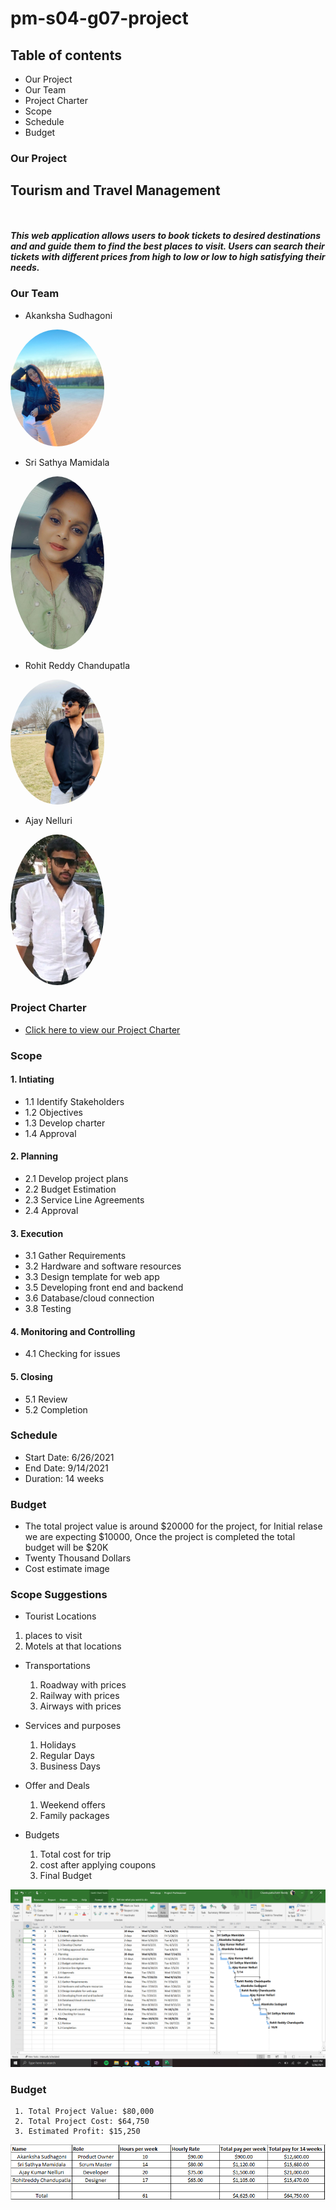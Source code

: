 # pm-s04-g07-project
## Table of contents
  * Our Project 
  * Our Team
  * Project Charter
  * Scope
  * Schedule
  * Budget 

### Our Project 
  ##  Tourism and Travel Management 
   
   ##### <br> <p> This web application allows users to book tickets to desired destinations and and guide them to find the best places to visit. Users can search their tickets with different prices from high to low or low to high satisfying their needs. </p>

### Our Team

  * Akanksha Sudhagoni 
  
  
  <img src="images/Akanksha.jpg" alt="drawing" width="150" style="border-radius:50%" /> <br/>


  * Sri Sathya Mamidala 
  

  <img src="images/sathya.jpeg" alt="drawing" width="150" style="border-radius:50%" />  <br/>


  * Rohit Reddy Chandupatla  
  
   
   <img src="images/Rohit.jpg" alt="drawing" width="150" style="border-radius:50%" /> <br/>


  * Ajay Nelluri  
  

  <img src="images/Ajay.jfif" alt="drawing" width="150" style="border-radius:50%" /> <br/>

### Project Charter
  - [Click here to view our Project Charter](/scope/Charter.md)

### Scope
#### 1. Intiating
* 1.1 Identify Stakeholders
* 1.2 Objectives
* 1.3 Develop charter
* 1.4 Approval

#### 2. Planning
* 2.1 Develop project plans
* 2.2 Budget Estimation
* 2.3 Service Line Agreements
* 2.4 Approval

#### 3. Execution
* 3.1 Gather Requirements
* 3.2 Hardware and software resources
* 3.3 Design template for web app
* 3.5 Developing front end and backend
* 3.6 Database/cloud connection
* 3.8 Testing

#### 4. Monitoring and Controlling
* 4.1 Checking for issues

#### 5. Closing
* 5.1 Review
* 5.2 Completion

### Schedule
  * Start Date: 6/26/2021 
  * End Date:  9/14/2021
  * Duration:  14 weeks

### Budget
   * The total project value is around $20000 for the project, for Initial relase we are expecting $10000, Once the project is completed the total budget will be $20K
   *  Twenty Thousand Dollars
   *  Cost estimate image

### Scope Suggestions
   * Tourist Locations
   1. places to visit
   2. Motels at that locations
   
  * Transportations
    1. Roadway with prices
    2. Railway with prices
    3. Airways with prices
   
  * Services and purposes
    1. Holidays
    2. Regular Days
    3. Business Days

  * Offer and Deals
    1. Weekend offers
    2. Family packages
    
  * Budgets
     1. Total cost for trip
     2. cost after applying coupons
     3. Final Budget
  
  <img src="/schedule/Updated.PNG" alt="Schedule1"/>
    
### Budget
     1. Total Project Value: $80,000 
     2. Total Project Cost: $64,750 
     3. Estimated Profit: $15,250 

<img src="/Budget/Budget.PNG" alt="Project Budget"/>

